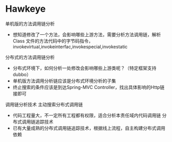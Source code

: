 # Hawkeye
单机版的方法调用链分析
- 想知道修改了一个方法，会影响哪些上游方法，需要分析方法调用链，解析Class 文件的方法代码中的字节码指令，invokevirtual,invokeinterfac,invokespecial,invokestatic

分布式的方法调用链分析
- 分布式环境下，如何分析一处修改会影响哪些上游类呢？（特定框架支持 dubbo）
- 单机版方法调用分析链应该是分布式环境分析的子集
- 终止搜索的条件应该是到达Spring-MVC Controller，找出具体影响的Http链接即可

调用链分析技术
主动搜索分布式调用链
- 代码工程量大，不一定所有工程都有权限，适合分析本责任域内代码调用链
分布式调用链追踪技术
- 已有大量成熟的分布式调用链追踪技术，根据线上流程，自主构建分布式调用依赖

